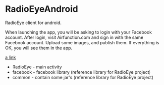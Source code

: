 RadioEyeAndroid
===============
RadioEye client for android.

When launching the app, you will be asking to login with your Facebook account.
After login, visit Airfunction.com and sign in with the same Facebook account.
Upload some images, and publish them. If everything is OK, you will see them in the app.

[a link](https://github.com/user/repo/blob/branch/other_file.md)

- RadioEye - main activity
- facebook - facebook library (reference library for RadioEye project)
- common   - contain some jar's (reference library for RadioEye project)

